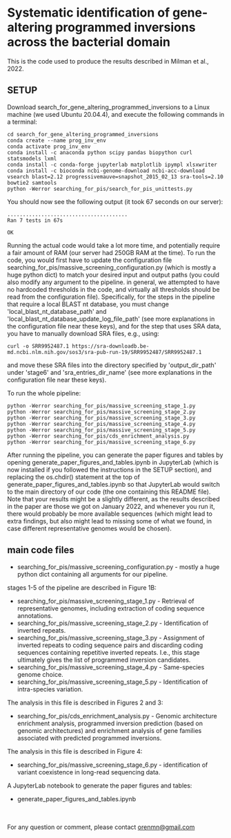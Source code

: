 # Systematic identification of gene-altering programmed inversions across the bacterial domain
This is the code used to produce the results described in Milman et al., 2022.

## SETUP
Download search_for_gene_altering_programmed_inversions to a Linux machine (we used Ubuntu 20.04.4), and execute the following commands in a terminal:
```
cd search_for_gene_altering_programmed_inversions
conda create --name prog_inv_env
conda activate prog_inv_env
conda install -c anaconda python scipy pandas biopython curl statsmodels lxml
conda install -c conda-forge jupyterlab matplotlib ipympl xlsxwriter
conda install -c bioconda ncbi-genome-download ncbi-acc-download vsearch blast=2.12 progressivemauve=snapshot_2015_02_13 sra-tools=2.10 bowtie2 samtools
python -Werror searching_for_pis/search_for_pis_unittests.py
```
You should now see the following output (it took 67 seconds on our server):
```
.......................................
Ran 7 tests in 67s

OK
```

Running the actual code would take a lot more time, and potentially require a fair amount of RAM (our server had 250GB RAM at the time).
To run the code, you would first have to update the configuration file
searching_for_pis/massive_screening_configuration.py (which is mostly a huge python dict) to match your desired input
and output paths (you could also modify any argument to the pipeline. in general, we attempted to have no hardcoded
thresholds in the code, and virtually all thresholds should be read from the configuration file). Specifically, for the
steps in the pipeline that require a local BLAST nt database, you must change 'local_blast_nt_database_path' and
'local_blast_nt_database_update_log_file_path' (see more explanations in the configuration file near these keys), and for
the step that uses SRA data, you have to manually download SRA files, e.g., using:
```
curl -o SRR9952487.1 https://sra-downloadb.be-md.ncbi.nlm.nih.gov/sos3/sra-pub-run-19/SRR9952487/SRR9952487.1
```
and move these SRA files into the directory specified by 'output_dir_path' under 'stage6' and 'sra_entries_dir_name'
(see more explanations in the configuration file near these keys).

To run the whole pipeline:
```
python -Werror searching_for_pis/massive_screening_stage_1.py
python -Werror searching_for_pis/massive_screening_stage_2.py
python -Werror searching_for_pis/massive_screening_stage_3.py
python -Werror searching_for_pis/massive_screening_stage_4.py
python -Werror searching_for_pis/massive_screening_stage_5.py
python -Werror searching_for_pis/cds_enrichment_analysis.py
python -Werror searching_for_pis/massive_screening_stage_6.py
```
After running the pipeline, you can generate the paper figures and tables by opening
generate_paper_figures_and_tables.ipynb in JupyterLab (which is now installed if you followed the instructions in the
SETUP section), and replacing the os.chdir() statement at the top of generate_paper_figures_and_tables.ipynb so that
JupyterLab would switch to the main directory of our code (the one containing this README file). Note that your results
might be a slightly different, as the results described in the paper are those we got on January 2022, and whenever
you run it, there would probably be more available sequences (which might lead to extra findings, but also might lead to
missing some of what we found, in case different representative genomes would be chosen).

## main code files
- searching_for_pis/massive_screening_configuration.py - mostly a huge python dict containing all arguments for our
  pipeline.

stages 1-5 of the pipeline are described in Figure 1B:
- searching_for_pis/massive_screening_stage_1.py - Retrieval of representative genomes, including extraction of coding
  sequence annotations.
- searching_for_pis/massive_screening_stage_2.py - Identification of inverted repeats.
- searching_for_pis/massive_screening_stage_3.py - Assignment of inverted repeats to coding sequence pairs and
  discarding coding sequences containing repetitive inverted repeats. I.e., this stage ultimately gives the list of
  programmed inversion candidates.
- searching_for_pis/massive_screening_stage_4.py - Same-species genome choice.
- searching_for_pis/massive_screening_stage_5.py - Identification of intra-species variation.

The analysis in this file is described in Figures 2 and 3:
- searching_for_pis/cds_enrichment_analysis.py - Genomic architecture enrichment analysis, programmed inversion
  prediction (based on genomic architectures) and enrichment analysis of gene families associated with predicted
  programmed inversions.

The analysis in this file is described in Figure 4:
- searching_for_pis/massive_screening_stage_6.py - identification of variant coexistence in long-read sequencing data.

A JupyterLab notebook to generate the paper figures and tables:
- generate_paper_figures_and_tables.ipynb

<br><br>
For any question or comment, please contact orenmn@gmail.com

